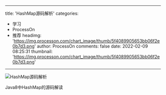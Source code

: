 
---
title: 'HashMap源码解析'
categories: 
 - 学习
 - ProcessOn
 - 推荐
headimg: 'https://img.processon.com/chart_image/thumb/5f4089905653bb06f2e0b7d3.png'
author: ProcessOn
comments: false
date: 2022-02-09 08:25:31
thumbnail: 'https://img.processon.com/chart_image/thumb/5f4089905653bb06f2e0b7d3.png'
---

<div>   
<img class="thumb" alt="HashMap源码解析" src="https://img.processon.com/chart_image/thumb/5f4089905653bb06f2e0b7d3.png" referrerpolicy="no-referrer">
<p>Java8中HashMap的源码解读</p>  
</div>
            